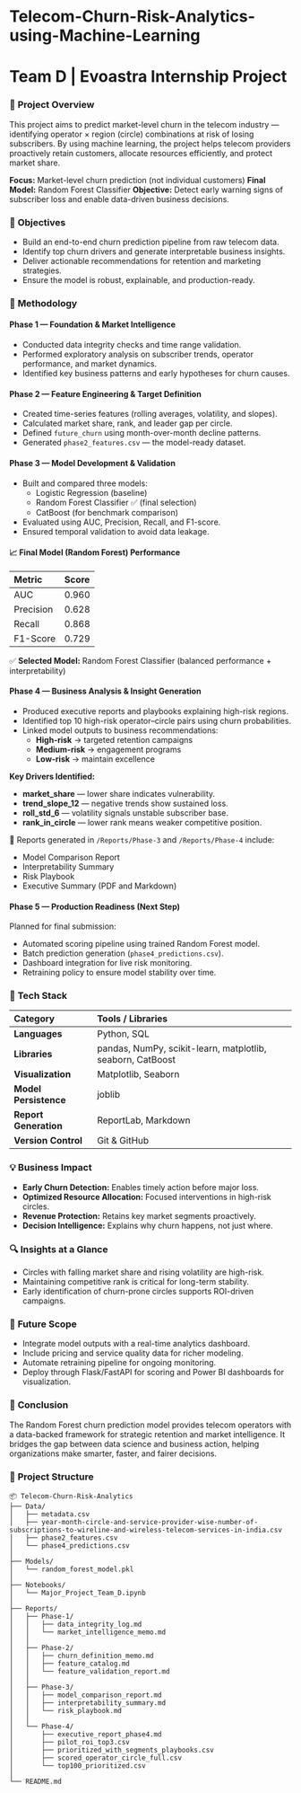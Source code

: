 # **Telecom-Churn-Risk-Analytics-using-Machine-Learning**
# **Team D | Evoastra Internship Project**

### 🧩 **Project Overview**

This project aims to predict market-level churn in the telecom industry — identifying operator × region (circle) combinations at risk of losing subscribers. By using machine learning, the project helps telecom providers proactively retain customers, allocate resources efficiently, and protect market share.

**Focus:** Market-level churn prediction (not individual customers)
**Final Model:** Random Forest Classifier
**Objective:** Detect early warning signs of subscriber loss and enable data-driven business decisions.

### 🚀 **Objectives**

  - Build an end-to-end churn prediction pipeline from raw telecom data.
  - Identify top churn drivers and generate interpretable business insights.
  - Deliver actionable recommendations for retention and marketing strategies.
  - Ensure the model is robust, explainable, and production-ready.

### 🧠 **Methodology**

#### **Phase 1 — Foundation & Market Intelligence**

  - Conducted data integrity checks and time range validation.
  - Performed exploratory analysis on subscriber trends, operator performance, and market dynamics.
  - Identified key business patterns and early hypotheses for churn causes.

#### **Phase 2 — Feature Engineering & Target Definition**

  - Created time-series features (rolling averages, volatility, and slopes).
  - Calculated market share, rank, and leader gap per circle.
  - Defined `future_churn` using month-over-month decline patterns.
  - Generated `phase2_features.csv` — the model-ready dataset.

#### **Phase 3 — Model Development & Validation**

  - Built and compared three models:
      - Logistic Regression (baseline)
      - Random Forest Classifier ✅ (final selection)
      - CatBoost (for benchmark comparison)
  - Evaluated using AUC, Precision, Recall, and F1-score.
  - Ensured temporal validation to avoid data leakage.

#### 📈 **Final Model (Random Forest) Performance**

| Metric    | Score |
| :-------- | :---- |
| AUC       | 0.960 |
| Precision | 0.628 |
| Recall    | 0.868 |
| F1-Score  | 0.729 |

✅ **Selected Model:** Random Forest Classifier (balanced performance + interpretability)

#### **Phase 4 — Business Analysis & Insight Generation**

  - Produced executive reports and playbooks explaining high-risk regions.
  - Identified top 10 high-risk operator–circle pairs using churn probabilities.
  - Linked model outputs to business recommendations:
      - **High-risk** → targeted retention campaigns
      - **Medium-risk** → engagement programs
      - **Low-risk** → maintain excellence

**Key Drivers Identified:**

  - **market\_share** — lower share indicates vulnerability.
  - **trend\_slope\_12** — negative trends show sustained loss.
  - **roll\_std\_6** — volatility signals unstable subscriber base.
  - **rank\_in\_circle** — lower rank means weaker competitive position.

📄 Reports generated in `/Reports/Phase-3` and `/Reports/Phase-4` include:

  - Model Comparison Report
  - Interpretability Summary
  - Risk Playbook
  - Executive Summary (PDF and Markdown)

#### **Phase 5 — Production Readiness (Next Step)**

Planned for final submission:

  - Automated scoring pipeline using trained Random Forest model.
  - Batch prediction generation (`phase4_predictions.csv`).
  - Dashboard integration for live risk monitoring.
  - Retraining policy to ensure model stability over time.

### 🧰 **Tech Stack**

| Category          | Tools / Libraries                                    |
| :---------------- | :--------------------------------------------------- |
| **Languages** | Python, SQL                                          |
| **Libraries** | pandas, NumPy, scikit-learn, matplotlib, seaborn, CatBoost |
| **Visualization** | Matplotlib, Seaborn                                  |
| **Model Persistence**| joblib                                             |
| **Report Generation**| ReportLab, Markdown                                |
| **Version Control**| Git & GitHub                                       |

### 💡 **Business Impact**

  - **Early Churn Detection:** Enables timely action before major loss.
  - **Optimized Resource Allocation:** Focused interventions in high-risk circles.
  - **Revenue Protection:** Retains key market segments proactively.
  - **Decision Intelligence:** Explains why churn happens, not just where.

### 🔍 **Insights at a Glance**

  - Circles with falling market share and rising volatility are high-risk.
  - Maintaining competitive rank is critical for long-term stability.
  - Early identification of churn-prone circles supports ROI-driven campaigns.

### 🌱 **Future Scope**

  - Integrate model outputs with a real-time analytics dashboard.
  - Include pricing and service quality data for richer modeling.
  - Automate retraining pipeline for ongoing monitoring.
  - Deploy through Flask/FastAPI for scoring and Power BI dashboards for visualization.

### 🏁 **Conclusion**

The Random Forest churn prediction model provides telecom operators with a data-backed framework for strategic retention and market intelligence. It bridges the gap between data science and business action, helping organizations make smarter, faster, and fairer decisions.

### 📁 **Project Structure**

```
📦 Telecom-Churn-Risk-Analytics
├── Data/
│   ├── metadata.csv
│   ├── year-month-circle-and-service-provider-wise-number-of-subscriptions-to-wireline-and-wireless-telecom-services-in-india.csv
│   ├── phase2_features.csv
│   └── phase4_predictions.csv
│
├── Models/
│   └── random_forest_model.pkl
│
├── Notebooks/
│   └── Major_Project_Team_D.ipynb
│
├── Reports/
│   ├── Phase-1/
│   │   ├── data_integrity_log.md
│   │   └── market_intelligence_memo.md
│   │
│   ├── Phase-2/
│   │   ├── churn_definition_memo.md
│   │   ├── feature_catalog.md
│   │   └── feature_validation_report.md
│   │
│   ├── Phase-3/
│   │   ├── model_comparison_report.md
│   │   ├── interpretability_summary.md
│   │   └── risk_playbook.md
│   │
│   └── Phase-4/
│       ├── executive_report_phase4.md
│       ├── pilot_roi_top3.csv
│       ├── prioritized_with_segments_playbooks.csv
│       ├── scored_operator_circle_full.csv
│       └── top100_prioritized.csv
│
└── README.md
```
